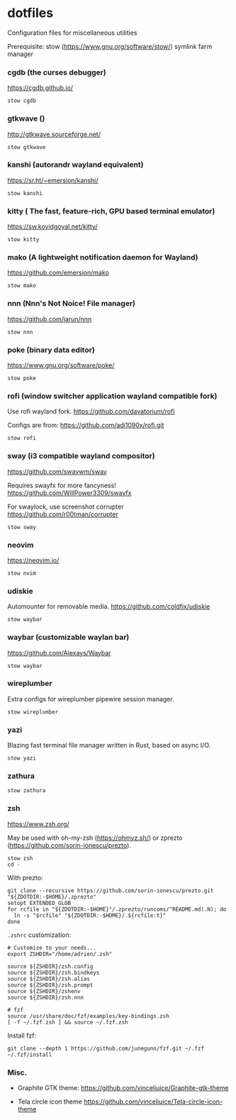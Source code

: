 # dotfiles

Configuration files for miscellaneous utilities

Prerequisite: stow (https://www.gnu.org/software/stow/) symlink farm manager

### cgdb (the curses debugger)

https://cgdb.github.io/

```
stow cgdb
```

### gtkwave ()

http://gtkwave.sourceforge.net/

```
stow gtkwave
```

### kanshi (autorandr wayland equivalent)

https://sr.ht/~emersion/kanshi/

```
stow kanshi
```

### kitty ( The fast, feature-rich, GPU based terminal emulator)

https://sw.kovidgoyal.net/kitty/

```
stow kitty
```

### mako (A lightweight notification daemon for Wayland)

https://github.com/emersion/mako

```
stow mako
```

### nnn (Nnn's Not Noice! File manager)

https://github.com/jarun/nnn

```
stow nnn
```

### poke (binary data editor)

https://www.gnu.org/software/poke/

```
stow poke
```

### rofi (window switcher application wayland compatible fork)

Use rofi wayland fork.
https://github.com/davatorium/rofi

Configs are from:
https://github.com/adi1090x/rofi.git

```
stow rofi
```

### sway (i3 compatible wayland compositor)

https://github.com/swaywm/sway

Requires swayfx for more fancyness!
https://github.com/WillPower3309/swayfx

For swaylock, use screenshot corrupter
https://github.com/r00tman/corrupter

```
stow sway
```

### neovim

https://neovim.io/

```
stow nvim
```

### udiskie

Automounter for removable media.
https://github.com/coldfix/udiskie

```
stow waybar
```

### waybar (customizable waylan bar)

https://github.com/Alexays/Waybar

```
stow waybar
```

### wireplumber

Extra configs for wireplumber pipewire session manager.

```
stow wireplumber
```

### yazi

Blazing fast terminal file manager written in Rust, based on async I/O.

```
stow yazi
```

### zathura

```
stow zathura
```

### zsh

https://www.zsh.org/

May be used with oh-my-zsh (https://ohmyz.sh/) or
zprezto (https://github.com/sorin-ionescu/prezto).

```
stow zsh
cd -
```

With prezto:
```
git clone --recursive https://github.com/sorin-ionescu/prezto.git "${ZDOTDIR:-$HOME}/.zprezto"
setopt EXTENDED_GLOB
for rcfile in "${ZDOTDIR:-$HOME}"/.zprezto/runcoms/^README.md(.N); do
  ln -s "$rcfile" "${ZDOTDIR:-$HOME}/.${rcfile:t}"
done
```

`.zshrc` customization:
```
# Customize to your needs...
export ZSHDIR="/home/adrien/.zsh"

source ${ZSHDIR}/zsh.config
source ${ZSHDIR}/zsh.bindkeys
source ${ZSHDIR}/zsh.alias
source ${ZSHDIR}/zsh.prompt
source ${ZSHDIR}/zshenv
source ${ZSHDIR}/zsh.nnn

# fzf
source /usr/share/doc/fzf/examples/key-bindings.zsh
[ -f ~/.fzf.zsh ] && source ~/.fzf.zsh
```

Install fzf:
```
git clone --depth 1 https://github.com/junegunn/fzf.git ~/.fzf
~/.fzf/install
```

### Misc.

* Graphite GTK theme:
https://github.com/vinceliuice/Graphite-gtk-theme

* Tela circle icon theme
https://github.com/vinceliuice/Tela-circle-icon-theme

